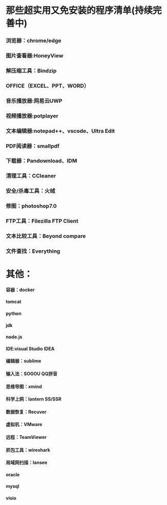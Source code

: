 # 那些超实用又免安装的程序清单(持续完善中)
### 浏览器：chrome/edge
### 图片查看器:HoneyView
### 解压缩工具：Bindzip
### OFFICE（EXCEL、PPT、WORD）
### 音乐播放器:网易云UWP
### 视频播放器:potplayer
### 文本编辑器:notepad++、vscode、Ultra Edit
### PDF阅读器：smallpdf
### 下载器：Pandownload、IDM
### 清理工具：CCleaner
### 安全/杀毒工具：火绒
### 修图：photoshop7.0
### FTP工具：Filezilla FTP Client
### 文本比较工具：Beyond compare
### 文件查找：Everything

# 其他：
#### 容器：docker
#### tomcat
#### python
#### jdk
#### node.js
#### IDE:visual Studio    IDEA
#### 编辑器：sublime
#### 输入法：SOGOU    QQ拼音
#### 思维导图：xmind
#### 科学上网：lantern    SS/SSR
#### 数据恢复：Recuver
#### 虚拟机：VMware
#### 远程：TeamViewer
#### 抓包工具：wireshark
#### 局域网扫描：lansee
#### oracle
#### mysql
#### visio
